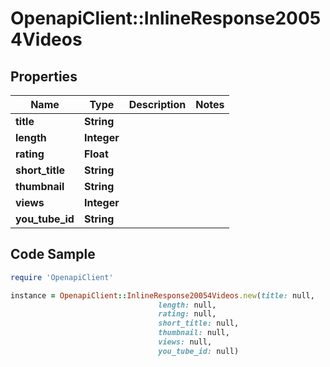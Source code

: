 # OpenapiClient::InlineResponse20054Videos

## Properties

Name | Type | Description | Notes
------------ | ------------- | ------------- | -------------
**title** | **String** |  | 
**length** | **Integer** |  | 
**rating** | **Float** |  | 
**short_title** | **String** |  | 
**thumbnail** | **String** |  | 
**views** | **Integer** |  | 
**you_tube_id** | **String** |  | 

## Code Sample

```ruby
require 'OpenapiClient'

instance = OpenapiClient::InlineResponse20054Videos.new(title: null,
                                 length: null,
                                 rating: null,
                                 short_title: null,
                                 thumbnail: null,
                                 views: null,
                                 you_tube_id: null)
```


